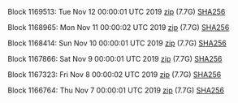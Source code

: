 Block 1169513: Tue Nov 12 00:00:01 UTC 2019 [zip](https://dash-bootstrap.ams3.digitaloceanspaces.com/mainnet/2019-11-12/bootstrap.dat.zip) (7.7G) [SHA256](https://dash-bootstrap.ams3.digitaloceanspaces.com/mainnet/2019-11-12/sha256.txt)

Block 1168965: Mon Nov 11 00:00:02 UTC 2019 [zip](https://dash-bootstrap.ams3.digitaloceanspaces.com/mainnet/2019-11-11/bootstrap.dat.zip) (7.7G) [SHA256](https://dash-bootstrap.ams3.digitaloceanspaces.com/mainnet/2019-11-11/sha256.txt)

Block 1168414: Sun Nov 10 00:00:01 UTC 2019 [zip](https://dash-bootstrap.ams3.digitaloceanspaces.com/mainnet/2019-11-10/bootstrap.dat.zip) (7.7G) [SHA256](https://dash-bootstrap.ams3.digitaloceanspaces.com/mainnet/2019-11-10/sha256.txt)

Block 1167866: Sat Nov  9 00:00:01 UTC 2019 [zip](https://dash-bootstrap.ams3.digitaloceanspaces.com/mainnet/2019-11-09/bootstrap.dat.zip) (7.7G) [SHA256](https://dash-bootstrap.ams3.digitaloceanspaces.com/mainnet/2019-11-09/sha256.txt)

Block 1167323: Fri Nov  8 00:00:02 UTC 2019 [zip](https://dash-bootstrap.ams3.digitaloceanspaces.com/mainnet/2019-11-08/bootstrap.dat.zip) (7.7G) [SHA256](https://dash-bootstrap.ams3.digitaloceanspaces.com/mainnet/2019-11-08/sha256.txt)

Block 1166764: Thu Nov  7 00:00:01 UTC 2019 [zip](https://dash-bootstrap.ams3.digitaloceanspaces.com/mainnet/2019-11-07/bootstrap.dat.zip) (7.7G) [SHA256](https://dash-bootstrap.ams3.digitaloceanspaces.com/mainnet/2019-11-07/sha256.txt)
